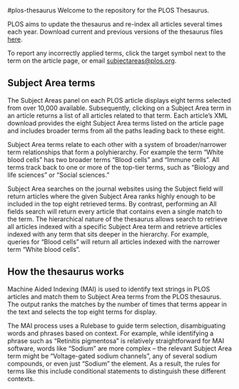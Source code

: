 #plos-thesaurus
Welcome to the repository for the PLOS Thesaurus. 

PLOS aims to update the thesaurus and re-index all articles several times each year. Download current and previous versions of the thesaurus files [here](https://github.com/PLOS/plos-thesaurus/releases).

To report any incorrectly applied terms, click the target symbol next to the term on the article page, or email subjectareas@plos.org. 

## Subject Area terms
The Subject Areas panel on each PLOS article displays eight terms selected from over 10,000 available. Subsequently, clicking on a Subject Area term in an article returns a list of all articles related to that term. Each article’s XML download provides the eight Subject Area terms listed on the article page and includes broader terms from all the paths leading back to these eight.

Subject Area terms relate to each other with a system of broader/narrower term relationships that form a polyhierarchy. For example the term “White blood cells” has two broader terms “Blood cells” and “Immune cells”. All terms track back to one or more of the top-tier terms, such as “Biology and life sciences” or “Social sciences.”

Subject Area searches on the journal websites using the Subject field will return articles where the given Subject Area ranks highly enough to be included in the top eight retrieved terms. By contrast, performing an All fields search will return every article that contains even a single match to the term. The hierarchical nature of the thesaurus allows search to retrieve all articles indexed with a specific Subject Area term and retrieve articles indexed with any term that sits deeper in the hierarchy. For example, queries for “Blood cells” will return all articles indexed with the narrower term “White blood cells”.

## How the thesaurus works
Machine Aided Indexing (MAI) is used to identify text strings in PLOS articles and match them to Subject Area terms from the PLOS thesaurus. The output ranks the matches by the number of times that terms appear in the text and selects the top eight terms for display. 

The MAI process uses a Rulebase to guide term selection, disambiguating  words and phrases based on context. For example, while identifying a phrase such as “Retinitis pigmentosa” is relatively straightforward for MAI software, words like “Sodium” are more complex – the relevant Subject Area term might be “Voltage-gated sodium channels”, any of several sodium compounds, or even just “Sodium” the element. As a result, the rules for terms like this include conditional statements to distinguish these different contexts.
